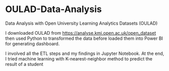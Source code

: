 # OULAD-Data-Analysis
Data Analysis with Open University Learning Analytics Datasets (OULAD)

I downloaded OULAD from https://analyse.kmi.open.ac.uk/open_dataset then used Python to transformed the data before loaded them into Power BI for generating dashboard.

I involved all the ETL steps and my findings in Jupyter Notebook. At the end, I tried machine learning with K-nearest-neighbor method to predict the result of a student

